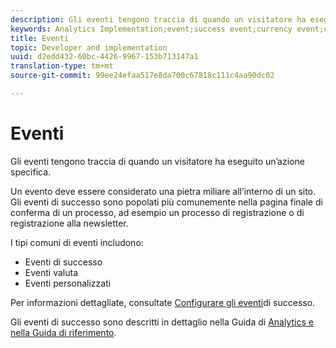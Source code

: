 ```yaml
---
description: Gli eventi tengono traccia di quando un visitatore ha eseguito un’azione specifica.
keywords: Analytics Implementation;event;success event;currency event;custom event
title: Eventi
topic: Developer and implementation
uuid: d2edd432-60bc-4426-9967-153b713147a1
translation-type: tm+mt
source-git-commit: 99ee24efaa517e8da700c67818c111c4aa90dc02

---
```



# Eventi

Gli eventi tengono traccia di quando un visitatore ha eseguito un’azione specifica.

Un evento deve essere considerato una pietra miliare all’interno di un sito. Gli eventi di successo sono popolati più comunemente nella pagina finale di conferma di un processo, ad esempio un processo di registrazione o di registrazione alla newsletter.

I tipi comuni di eventi includono:

* Eventi di successo
* Eventi valuta
* Eventi personalizzati

Per informazioni dettagliate, consultate [Configurare gli eventi](/help/admin/admin/c-success-events/t-success-events.md)di successo.

Gli eventi di successo sono descritti in dettaglio nella Guida di [Analytics e nella Guida di riferimento](https://marketing.adobe.com/resources/help/en_US/reference/success_event.html).
